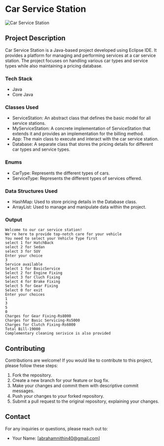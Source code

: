 # Car Service Station

![Car Service Station](images/car-service-station.jpg)

## Project Description

Car Service Station is a Java-based project developed using Eclipse IDE. It provides a platform for managing and performing services at a car service station. The project focuses on handling various car types and service types while also maintaining a pricing database.

### Tech Stack

- Java
- Core Java

### Classes Used

- ServiceStation: An abstract class that defines the basic model for all service stations.
- MyServiceStation: A concrete implementation of ServiceStation that extends it and provides an implementation for the billing method.
- App: The main class to execute and interact with the car service station.
- Database: A separate class that stores the pricing details for different car types and service types.

### Enums

- CarType: Represents the different types of cars.
- ServiceType: Represents the different types of services offered.

### Data Structures Used

- HashMap: Used to store pricing details in the Database class.
- ArrayList: Used to manage and manipulate data within the project.

### Output
```
Welcome to our car service station!
We're here to provide top-notch care for your vehicle  
You need to select your Vehicle Type first
select 1 for HatchBack
select 2 for Sedan
select 3 for SUV
Enter your choice
3
Service available
Select 1 for BasicService
Select 2 for Engine Fixing
Select 3 for Cluch Fixing
Select 4 for Brake Fixing
Select 5 for Gear Fixing
Select 0 for exit
Enter your choices
1
3
5
0
Charges for Gear Fixing-Rs8000
Charges for Basic Servicing-Rs5000
Charges for Clutch Fixing-Rs6000
Total Bill-19000
Complementary cleaning serivice is also provided
```

## Contributing

Contributions are welcome! If you would like to contribute to this project, please follow these steps:

1. Fork the repository.
2. Create a new branch for your feature or bug fix.
3. Make your changes and commit them with descriptive commit messages.
4. Push your changes to your forked repository.
5. Submit a pull request to the original repository, explaining your changes.

## Contact

For any inquiries or questions, please reach out to:

- Your Name: [abrahamnithin40@gmail.com]







	
	


  


	







